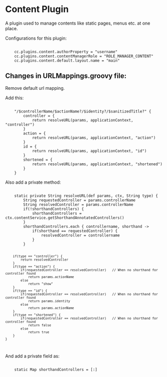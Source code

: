 # Content Plugin

A plugin used to manage contents like static pages, menus etc. at one place.

Configurations for this plugin:

<code>
	cc.plugins.content.authorProperty = "username"
	cc.plugins.content.contentManagerRole = "ROLE_MANAGER_CONTENT"
	cc.plugins.content.default.layout.name = "main"
</code>

## Changes in URLMappings.groovy file:

Remove default url mapping.

Add this:

<code>
    "/$controllerName/$actionName?/$identity?/$sanitizedTitle?" {
        controller = {
            return resolveURL(params, applicationContext, "controller")
        }
        action = {
            return resolveURL(params, applicationContext, "action")
        }
        id = {
            return resolveURL(params, applicationContext, "id")
        }
        shortened = {
            return resolveURL(params, applicationContext, "shortened")
        }
    }
</code>

Also add a private method:

<code>
    static private String resolveURL(def params, ctx, String type) {
        String requestedController = params.controllerName
        String resolvedController = params.controllerName
        if(!shorthandControllers) {
            shorthandControllers = ctx.contentService.getShorthandAnnotatedControllers()
        }
        shorthandControllers.each { controllername, shorthand ->
            if(shorthand == requestedController) {
                resolvedController = controllername
            }
        }

        if(type == "controller") {
            return resolvedController
        }
        if(type == "action") {
            if(requestedController == resolvedController)   // When no shorthand for controller found
                return params.actionName
            else
                return "show"
        }
        if(type == "id") {
            if(requestedController == resolvedController)   // When no shorthand for controller found
                return params.identity
            else
                return params.actionName
        }
        if(type == "shortened") {
            if(requestedController == resolvedController)   // When no shorthand for controller found
                return false
            else
                return true
        }
    }
</code>

And add a private field as:

<code>
	static Map shorthandControllers = [:]
</code>